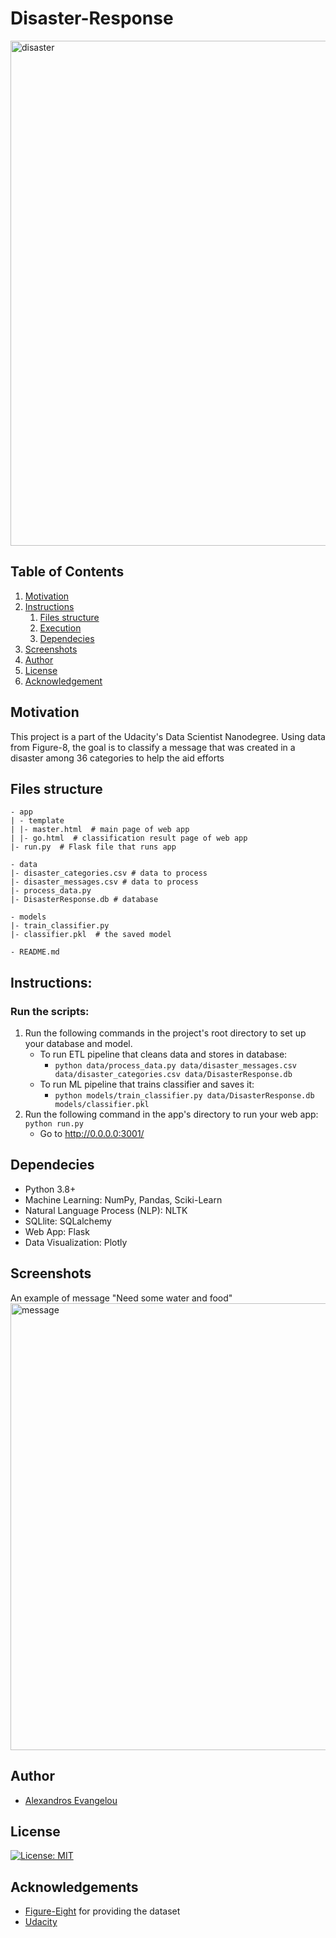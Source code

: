# Disaster-Response
<img width="808" alt="disaster" src="https://user-images.githubusercontent.com/18635146/108637785-d1df8280-7494-11eb-83bc-f89694abe0e1.PNG">

## Table of Contents
1. [Motivation](#Motivation)
2. [Instructions](#Instructions)
	1. [Files structure](#files_structure)
	2. [Execution](#execution)
	4. [Dependecies](#Dependecies)
3. [Screenshots](#Screenshots)
4. [Author](#author)
5. [License](#license)
6. [Acknowledgement](#acknowledgement)


<a name="Motivation"></a>
## Motivation
This project is a part of the Udacity's Data Scientist Nanodegree. 
Using data from Figure-8, the goal is to classify a message that was created in a disaster among 36 categories to help the aid efforts

<a name="files_structure"></a>
## Files structure
```
- app  
| - template  
| |- master.html  # main page of web app  
| |- go.html  # classification result page of web app  
|- run.py  # Flask file that runs app  

- data  
|- disaster_categories.csv # data to process   
|- disaster_messages.csv # data to process  
|- process_data.py  
|- DisasterResponse.db # database

- models  
|- train_classifier.py  
|- classifier.pkl  # the saved model

- README.md  
```

<a name="Instructions"></a>
## Instructions:

<a name="execution"></a>
### Run the scripts:
1. Run the following commands in the project's root directory to set up your database and model.
    - To run ETL pipeline that cleans data and stores in database: 
        * `python data/process_data.py data/disaster_messages.csv data/disaster_categories.csv data/DisasterResponse.db`
    - To run ML pipeline that trains classifier and saves it: 
        * `python models/train_classifier.py data/DisasterResponse.db models/classifier.pkl`
2. Run the following command in the app's directory to run your web app: `python run.py`
    - Go to http://0.0.0.0:3001/

<a name="Dependecies"></a>
## Dependecies
- Python 3.8+
- Machine Learning: NumPy, Pandas, Sciki-Learn
- Natural Language Process (NLP): NLTK
- SQLlite: SQLalchemy
- Web App: Flask
- Data Visualization: Plotly

<a name="Screenshots"></a>
## Screenshots
An example of message "Need some water and food"
<img width="715" alt="message" src="https://user-images.githubusercontent.com/18635146/108638981-b2e3ef00-749a-11eb-84f4-2fc453913778.PNG">

<a name="author"></a>
## Author

* [Alexandros Evangelou](https://github.com/Evaggelou)

<a name="license"></a>
## License
[![License: MIT](https://img.shields.io/badge/License-MIT-yellow.svg)](https://opensource.org/licenses/MIT)

<a name="acknowledgement"></a>
## Acknowledgements

* [Figure-Eight](https://www.figure-eight.com/) for providing the dataset
* [Udacity](https://www.udacity.com/)
